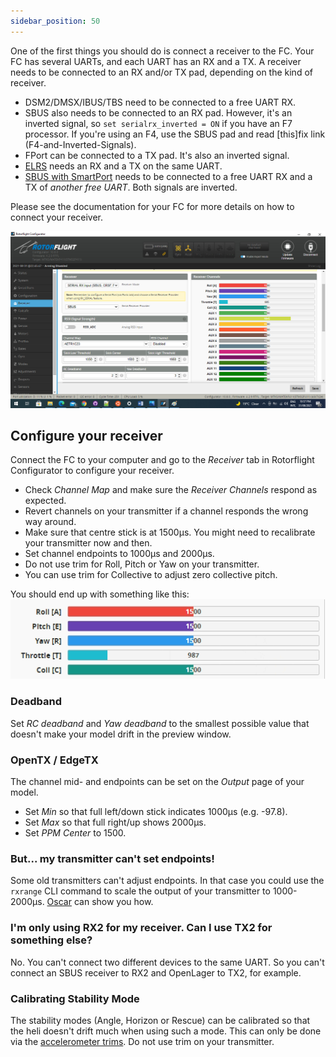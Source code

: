 ```yaml
---
sidebar_position: 50
---
```


One of the first things you should do is connect a receiver to the FC. Your FC has several UARTs, and each UART has an RX and a TX. A receiver needs to be connected to an RX and/or TX pad, depending on the kind of receiver.
* DSM2/DMSX/IBUS/TBS need to be connected to a free UART RX. 
* SBUS also needs to be connected to an RX pad. However, it's an inverted signal, so `set serialrx_inverted = ON` if you have an F7 processor. If you're using an F4, use the SBUS pad and read [this]fix link (F4-and-Inverted-Signals).
* FPort can be connected to a TX pad. It's also an inverted signal.
* [ELRS](https://www.expresslrs.org/2.0/quick-start/receivers/wiring-up/) needs an RX and a TX on the same UART. 
* [SBUS with SmartPort](https://oscarliang.com/sbus-smartport-telemetry-naze32/) needs to be connected to a free UART RX and a TX of *another free UART*. Both signals are inverted.

Please see the documentation for your FC for more details on how to connect your receiver. 

![Receiver Tab](./img/reciever-1.png)

## Configure your receiver

Connect the FC to your computer and go to the *Receiver* tab in Rotorflight Configurator to configure your receiver.
- Check *Channel Map* and make sure the *Receiver Channels* respond as expected.
- Revert channels on your transmitter if a channel responds the wrong way around. 
- Make sure that centre stick is at 1500µs. You might need to recalibrate your transmitter now and then.
- Set channel endpoints to 1000µs and 2000µs.
- Do not use trim for Roll, Pitch or Yaw on your transmitter. 
- You can use trim for Collective to adjust zero collective pitch.

You should end up with something like this:  
![Receiver tab](./img/tx-output-calibrated.gif)

### Deadband

Set *RC deadband* and *Yaw deadband* to the smallest possible value that doesn't make your model drift in the preview window.

### OpenTX / EdgeTX

The channel mid- and endpoints can be set on the *Output* page of your model. 
- Set *Min* so that full left/down stick indicates 1000µs (e.g. -97.8).
- Set *Max* so that full right/up shows 2000µs.
- Set *PPM Center* to 1500.

### But... my transmitter can't set endpoints!
Some old transmitters can't adjust endpoints. In that case you could use the `rxrange` CLI command to scale the output of your transmitter to 1000-2000µs. [Oscar](https://oscarliang.com/adjust-tx-channel-mid-end-point/) can show you how.

### I'm only using RX2 for my receiver. Can I use TX2 for something else?

No. You can't connect two different devices to the same UART. So you can't connect an SBUS receiver to RX2 and OpenLager to TX2, for example.

### Calibrating Stability Mode

The stability modes (Angle, Horizon or Rescue) can be calibrated so that the heli doesn't drift much when using such a mode. This can only be done via the [accelerometer trims](https://github.com/rotorflight/rotorflight/wiki/Using-stability-modes/_edit#calibrating-stability-modes). Do not use trim on your transmitter.


